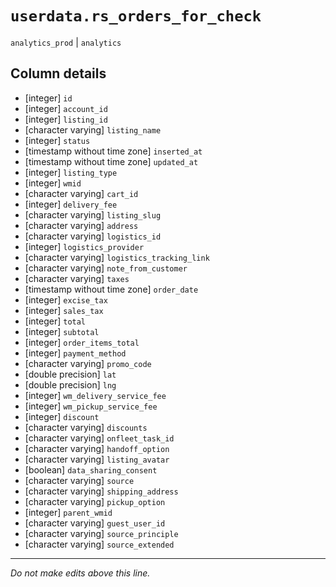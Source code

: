 # `userdata.rs_orders_for_check`
`analytics_prod` | `analytics`

## Column details
* [integer]   `id`
* [integer]   `account_id`
* [integer]   `listing_id`
* [character varying] `listing_name`
* [integer]   `status`
* [timestamp without time zone] `inserted_at`
* [timestamp without time zone] `updated_at`
* [integer]   `listing_type`
* [integer]   `wmid`
* [character varying] `cart_id`
* [integer]   `delivery_fee`
* [character varying] `listing_slug`
* [character varying] `address`
* [character varying] `logistics_id`
* [integer]   `logistics_provider`
* [character varying] `logistics_tracking_link`
* [character varying] `note_from_customer`
* [character varying] `taxes`
* [timestamp without time zone] `order_date`
* [integer]   `excise_tax`
* [integer]   `sales_tax`
* [integer]   `total`
* [integer]   `subtotal`
* [integer]   `order_items_total`
* [integer]   `payment_method`
* [character varying] `promo_code`
* [double precision] `lat`
* [double precision] `lng`
* [integer]   `wm_delivery_service_fee`
* [integer]   `wm_pickup_service_fee`
* [integer]   `discount`
* [character varying] `discounts`
* [character varying] `onfleet_task_id`
* [character varying] `handoff_option`
* [character varying] `listing_avatar`
* [boolean]   `data_sharing_consent`
* [character varying] `source`
* [character varying] `shipping_address`
* [character varying] `pickup_option`
* [integer]   `parent_wmid`
* [character varying] `guest_user_id`
* [character varying] `source_principle`
* [character varying] `source_extended`

-------------------------------------------------------------------------------
*Do not make edits above this line.*
